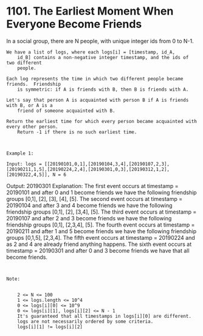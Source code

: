 # 1101. The Earliest Moment When Everyone Become Friends

In a social group, there are N people, with unique integer ids from
        0 to N-1.

    We have a list of logs, where each logs[i] = [timestamp, id_A,
        id_B] contains a non-negative integer timestamp, and the ids of two different
        people.

    Each log represents the time in which two different people became friends.  Friendship
        is symmetric: if A is friends with B, then B is friends with A.

    Let's say that person A is acquainted with person B if A is friends with B, or A is a
        friend of someone acquainted with B.

    Return the earliest time for which every person became acquainted with every other person.
        Return -1 if there is no such earliest time.

     

    Example 1:

    Input: logs = [[20190101,0,1],[20190104,3,4],[20190107,2,3],[20190211,1,5],[20190224,2,4],[20190301,0,3],[20190312,1,2],[20190322,4,5]], N = 6
Output: 20190301
Explanation: 
The first event occurs at timestamp = 20190101 and after 0 and 1 become friends we have the following friendship groups [0,1], [2], [3], [4], [5].
The second event occurs at timestamp = 20190104 and after 3 and 4 become friends we have the following friendship groups [0,1], [2], [3,4], [5].
The third event occurs at timestamp = 20190107 and after 2 and 3 become friends we have the following friendship groups [0,1], [2,3,4], [5].
The fourth event occurs at timestamp = 20190211 and after 1 and 5 become friends we have the following friendship groups [0,1,5], [2,3,4].
The fifth event occurs at timestamp = 20190224 and as 2 and 4 are already friend anything happens.
The sixth event occurs at timestamp = 20190301 and after 0 and 3 become friends we have that all become friends.

     

    Note:

    
        2 <= N <= 100
        1 <= logs.length <= 10^4
        0 <= logs[i][0] <= 10^9
        0 <= logs[i][1], logs[i][2] <= N - 1
        It's guaranteed that all timestamps in logs[i][0] are different.
        logs are not necessarily ordered by some criteria.
        logs[i][1] != logs[i][2]